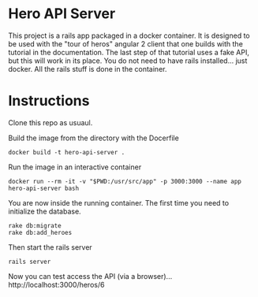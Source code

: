 # Hero API Server

This project is a rails app packaged in a docker container.  It is designed to be used with the "tour of heros" angular 2 client that one builds with the tutorial in the documentation.  The last step of that tutorial uses a fake API, but this will work in its place.  You do not need to have rails installed... just docker.  All the rails stuff is done in the container.

# Instructions

Clone this repo as usuaul.

Build the image from the directory with the Docerfile
```
docker build -t hero-api-server .
```

Run the image in an interactive container
```
docker run --rm -it -v "$PWD:/usr/src/app" -p 3000:3000 --name app hero-api-server bash
```

You are now inside the running container.  The first time you need to initialize the database.
```
rake db:migrate
rake db:add_heroes
```

Then start the rails server
```
rails server
```

Now you can test access the API (via a browser)... http://localhost:3000/heros/6

